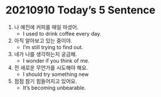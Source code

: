 # 20210910 Today’s 5 Sentence



1. 나 예전에 커피를 매일 마셨어.
   - I used to drink coffee every day.
2. 아직 알아보고 있는 중이야.
   - I’m still trying to find out.
3. 네가 나를 생각하는지 궁금해.
   - I wonder if you think of me.
4. 전 새로운 무언가를 시도해야 해요.
   - I should try something new
5. 점점 참기 힘들어지고 있어요.
   - It’s becoming unbearable.